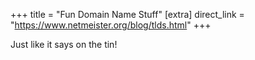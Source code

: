 +++
title = "Fun Domain Name Stuff"
[extra]
direct_link = "https://www.netmeister.org/blog/tlds.html"
+++

Just like it says on the tin!
